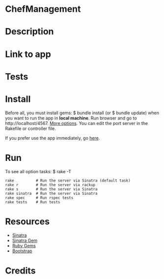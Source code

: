 # ChefManagement

# Description

# Link to app

# Tests

# Install
Before all, you must install gems: $ bundle install (or $ bundle update) when you want to run the app in **local machine**. Run browser and go to http://localhost/4567. [More options](#user-content-run). You can edit the port server in the Rakefile or controller file.

If you prefer use the app immediately, go [here](#user-content-link-to-app).

# Run
To see all option tasks: $ rake -T
```
rake 		  # Run the server via Sinatra (default task)
rake r        # Run the server via rackup
rake s        # Run the server via Sinatra
rake sinatra  # Run the server via Sinatra
rake spec     # Run rspec tests
rake tests    # Run tests
```

# Resources

* [Sinatra](http://www.sinatrarb.com/)
* [Sinatra Gem](http://www.rubydoc.info/gems/sinatra)
* [Ruby Gems](https://rubygems.org/)
* [Bootstrap](http://getbootstrap.com/)

# Credits
